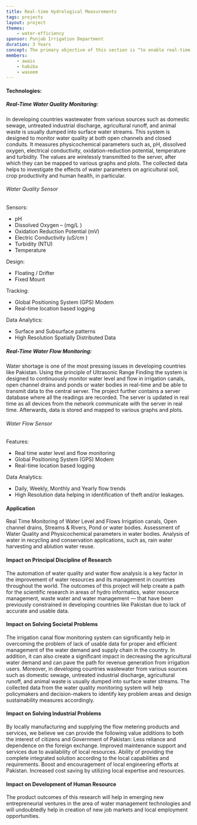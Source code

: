 ```yaml
---
title: Real-time Hydrological Measurements
tags: projects
layout: project
themes:
    - water-efficiency
sponsor: Punjab Irrigation Department
duration: 3 Years
concept: The primary objective of this section is “to enable real-time hydrological measurements for achieving high efficiency irrigation systems”. This objective addresses the problem of lack of usable data to improve our water usage and management. The focus of this objective will be to monitor the specified hydrological channels across Pakistan with the aim to automate the old time-honored traditions of data collection and introduce state-of-the-art technological solutions that assist and leverage the human-effort of water management in our ever growing complex society of Pakistan.
members: 
    - awais
    - habiba
    - waseem
---
```


#### Technologies:

##### Real-Time Water Quality Monitoring:

In developing countries wastewater from various sources such as domestic sewage, untreated industrial discharge, agricultural runoff, and animal waste is usually dumped into surface water streams. This system is designed to monitor water quality at both open channels and closed conduits. It measures physicochemical parameters such as, pH, dissolved oxygen, electrical conductivity, oxidation-reduction potential, temperature and turbidity. The values are wirelessly transmitted to the server, after which they can be mapped to various graphs and plots. The collected data helps to investigate the effects of water parameters on agricultural soil, crop productivity and human health, in particular.

###### Water Quality Sensor
Sensors:
- pH
- Dissolved Oxygen – (mg/L )
- Oxidation Reduction Potential (mV)
- Electric Conductivity (uS/cm )
- Turbidity (NTU)
- Temperature

Design:
- Floating / Drifter
- Fixed Mount

Tracking:
- Global Positioning System (GPS) Modem
- Real-time location based logging

Data Analytics:
- Surface and Subsurface patterns
- High Resolution Spatially Distributed Data

##### Real-Time Water Flow Monitoring:
Water shortage is one of the most pressing issues in developing countries like Pakistan. Using the principle of Ultrasonic Range Finding the system is designed to continuously monitor water level and flow in irrigation canals, open channel drains and ponds or water bodies in real-time and be able to transmit data to the central server. The project further contains a server database where all the readings are recorded. The server is updated in real time as all devices from the network communicate with the server in real time. Afterwards, data is stored and mapped to various graphs and plots.

###### Water Flow Sensor
Features:
- Real time water level and flow monitoring
- Global Positioning System (GPS) Modem
- Real-time location based logging

Data Analytics:
- Daily, Weekly, Monthly and Yearly flow trends
- High Resolution data helping in identification of theft and/or leakages.  

#### Application
Real Time Monitoring of Water Level and Flows Irrigation canals, Open channel drains, Streams & Rivers, Pond or water bodies.
Assessment of Water Quality and Physicochemical parameters in water bodies.
Analysis of water in recycling and conservation applications, such as, rain water harvesting and ablution water reuse.

#### Impact on Principal Discipline of Research
The automation of water quality and water flow analysis is a key factor in the improvement of water resources and its management in countries throughout the world. The outcomes of this project will help create a path for the scientific research in areas of hydro informatics, water resource management, waste water and water management — that have been previously constrained in developing countries like Pakistan due to lack of accurate and usable data.

#### Impact on Solving Societal Problems
The irrigation canal flow monitoring system can significantly help in overcoming the problem of lack of usable data for proper and efficient management of the water demand and supply chain in the country. In addition, it can also create a significant impact in decreasing the agricultural water demand and can pave the path for revenue generation from irrigation users.
Moreover, in developing countries wastewater from various sources such as domestic sewage, untreated industrial discharge, agricultural runoff, and animal waste is usually dumped into surface water streams. The collected data from the water quality monitoring system will help policymakers and decision-makers to identify key problem areas and design sustainability measures accordingly.

#### Impact on Solving Industrial Problems
By locally manufacturing and supplying the flow metering products and services, we believe we can provide the following value additions to both the interest of citizens and Government of Pakistan:
Less reliance and dependence on the foreign exchange.
Improved maintenance support and services due to availability of local resources.
Ability of providing the complete integrated solution according to the local capabilities and requirements.
Boost and encouragement of local engineering efforts at Pakistan.
Increased cost saving by utilizing local expertise and resources.

#### Impact on Development of Human Resource
The product outcomes of this research will help in emerging new entrepreneurial ventures in the area of water management technologies and will undoubtedly help in creation of new job markets and local employment opportunities.